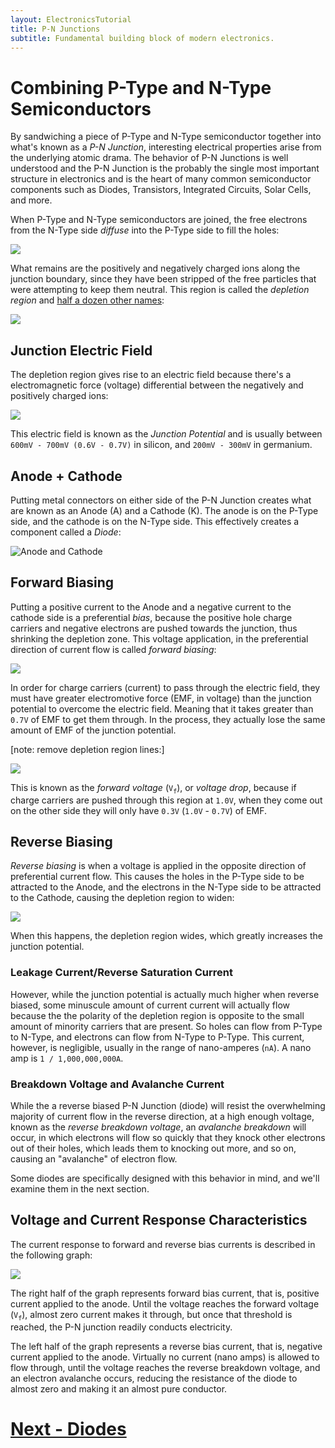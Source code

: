 ```yaml
---
layout: ElectronicsTutorial
title: P-N Junctions
subtitle: Fundamental building block of modern electronics.
---
```


# Combining P-Type and N-Type Semiconductors

By sandwiching a piece of P-Type and N-Type semiconductor together into what's known as a _P-N Junction_, interesting electrical properties arise from the underlying atomic drama. The behavior of P-N Junctions is well understood and the P-N Junction is the probably the single most important structure in electronics and is the heart of many common semiconductor components such as Diodes, Transistors, Integrated Circuits, Solar Cells, and more. 

When P-Type and N-Type semiconductors are joined, the free electrons from the N-Type side _diffuse_ into the P-Type side to fill the holes:

![](../Sketches/PN_Electron_Diffusion.png)

What remains are the positively and negatively charged ions along the junction boundary, since they have been stripped of the free particles that were attempting to keep them neutral. This region is called the _depletion region_ and [half a dozen other names](https://en.wikipedia.org/wiki/Depletion_region):

![](../Sketches/PN_Depletion_Zone.png)

## Junction Electric Field

The depletion region gives rise to an electric field because there's a electromagnetic force (voltage) differential between the negatively and positively charged ions:

![](../Sketches/Junction_potential.png)

This electric field is known as the _Junction Potential_ and is usually between `600mV - 700mV (0.6V - 0.7V)` in silicon, and `200mV - 300mV` in germanium.

## Anode + Cathode

Putting metal connectors on either side of the P-N Junction creates what are known as an Anode (A) and a Cathode (K). The anode is on the P-Type side, and the cathode is on the N-Type side. This effectively creates a component called a _Diode_:

![Anode and Cathode](../Sketches/Anode_cathode.png)

## Forward Biasing

Putting a positive current to the Anode and a negative current to the cathode side is a preferential _bias_, because the positive hole charge carriers and negative electrons are pushed towards the junction, thus shrinking the depletion zone. This voltage application, in the preferential direction of current flow is called _forward biasing_:

![](../Sketches/Forward_bias_under_Fv.png)

In order for charge carriers (current) to pass through the electric field, they must have greater electromotive force (EMF, in voltage) than the junction potential to overcome the electric field. Meaning that it takes greater than `0.7V` of EMF to get them through. In the process, they actually lose the same amount of EMF of the junction potential. 

[note: remove depletion region lines:]

![](../Sketches/Forward_bias_over_Fv.png)

This is known as the _forward voltage_ (`V`<sub>`f`</sub>), or _voltage drop_, because if charge carriers are pushed through this region at `1.0V`, when they come out on the other side they will only have `0.3V` (`1.0V` - `0.7V`) of EMF.

## Reverse Biasing

_Reverse biasing_ is when a voltage is applied in the opposite direction of preferential current flow. This causes the holes in the P-Type side to be attracted to the Anode, and the electrons in the N-Type side to be attracted to the Cathode, causing the depletion region to widen:

![](../Sketches/Reverse_bias.png)

When this happens, the depletion region wides, which greatly increases the junction potential.

### Leakage Current/Reverse Saturation Current

However, while the junction potential is actually much higher when reverse biased, some minuscule amount of current current will actually flow because the the polarity of the depletion region is opposite to the small amount of minority carriers that are present. So holes can flow from P-Type to N-Type, and electrons can flow from N-Type to P-Type. This current, however, is negligible, usually in the range of nano-amperes (`nA`). A nano amp is `1 / 1,000,000,000A`.

### Breakdown Voltage and Avalanche Current

While the a reverse biased P-N Junction (diode) will resist the overwhelming majority of current flow in the reverse direction, at a high enough voltage, known as the _reverse breakdown voltage_, an _avalanche breakdown_ will occur, in which electrons will flow so quickly that they knock other electrons out of their holes, which leads them to knocking out more, and so on, causing an "avalanche" of electron flow.

Some diodes are specifically designed with this behavior in mind, and we'll examine them in the next section.

## Voltage and Current Response Characteristics

The current response to forward and reverse bias currents is described in the following graph:

![](../Sketches/Diode_response_graph.png)

The right half of the graph represents forward bias current, that is, positive current applied to the anode. Until the voltage reaches the forward voltage (`V`<sub>`f`</sub>), almost zero current makes it through, but once that threshold is reached, the P-N junction readily conducts electricity.

The left half of the graph represents a reverse bias current, that is, negative current applied to the anode. Virtually no current (nano amps) is allowed to flow through, until the voltage reaches the reverse breakdown voltage, and an electron avalanche occurs, reducing the resistance of the diode to almost zero and making it an almost pure conductor.

# [Next - Diodes](../Diodes)
